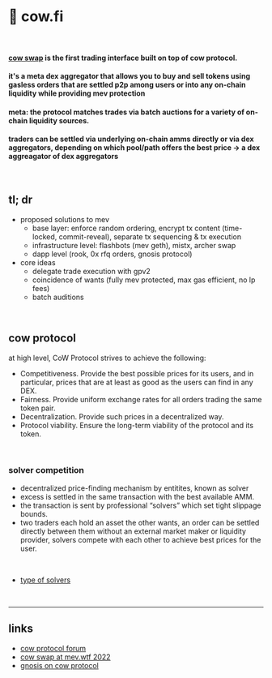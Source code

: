 
# 🍮 cow.fi

<br>

#### [cow swap](https://swap.cow.fi/#/faq?chain=mainnet) is the first trading interface built on top of cow protocol.
#### it's a meta dex aggregator that allows you to buy and sell tokens using gasless orders that are settled p2p among users or into any on-chain liquidity while providing mev protection
#### meta: the protocol matches trades via batch auctions for a variety of on-chain liquidity sources.
#### traders can be settled via underlying on-chain amms directly or via dex aggregators, depending on which pool/path offers the best price -> a dex aggreagator of dex aggregators


<br>

## tl; dr

* proposed solutions to mev
  - base layer: enforce random ordering, encrypt tx content (time-locked, commit-reveal), separate tx sequencing & tx execution
  - infrastructure level: flashbots (mev geth), mistx, archer swap
  - dapp level (rook, 0x rfq orders, gnosis protocol)
* core ideas
  - delegate trade execution with gpv2
  - coincidence of wants (fully mev protected, max gas efficient, no lp fees)
  - batch auditions

<br>

## cow protocol

at high level, CoW Protocol strives to achieve the following:

- Competitiveness. Provide the best possible prices for its users, and in particular, prices that are at least as good as the users can find in any DEX.
- Fairness. Provide uniform exchange rates for all orders trading the same token pair.
- Decentralization. Provide such prices in a decentralized way.
- Protocol viability. Ensure the long-term viability of the protocol and its token.

<br>

### solver competition

- decentralized price-finding mechanism by entitites, known as solver
- excess is settled in the same transaction with the best available AMM. 
- the transaction is sent by professional “solvers” which set tight slippage bounds. 
- two traders each hold an asset the other wants, an order can be settled directly between them without an external market maker or liquidity provider, solvers compete with each other to achieve best prices for the user.

<br>

* [type of solvers](https://docs.cow.fi/off-chain-services/solvers/type-of-solvers)

<br>

---

## links

* [cow protocol forum](https://forum.cow.fi/)
* [cow swap at mev.wtf 2022](https://docs.google.com/presentation/d/1vClubmyECHzYpT7-DzU6D45bc7iNpjF1NuiEblY-8ZQ/edit#slide=id.ge33f22559c_0_580)
* [gnosis on cow protocol](https://docs.google.com/presentation/d/1vClubmyECHzYpT7-DzU6D45bc7iNpjF1NuiEblY-8ZQ/edit#slide=id.ge33f22559c_0_580)
